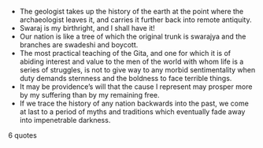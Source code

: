  - The geologist takes up the history of the earth at the point where the archaeologist leaves it, and carries it further back into remote antiquity.
 - Swaraj is my birthright, and I shall have it!
 - Our nation is like a tree of which the original trunk is swarajya and the branches are swadeshi and boycott.
 - The most practical teaching of the Gita, and one for which it is of abiding interest and value to the men of the world with whom life is a series of struggles, is not to give way to any morbid sentimentality when duty demands sternness and the boldness to face terrible things.
 - It may be providence’s will that the cause I represent may prosper more by my suffering than by my remaining free.
 - If we trace the history of any nation backwards into the past, we come at last to a period of myths and traditions which eventually fade away into impenetrable darkness.

6 quotes